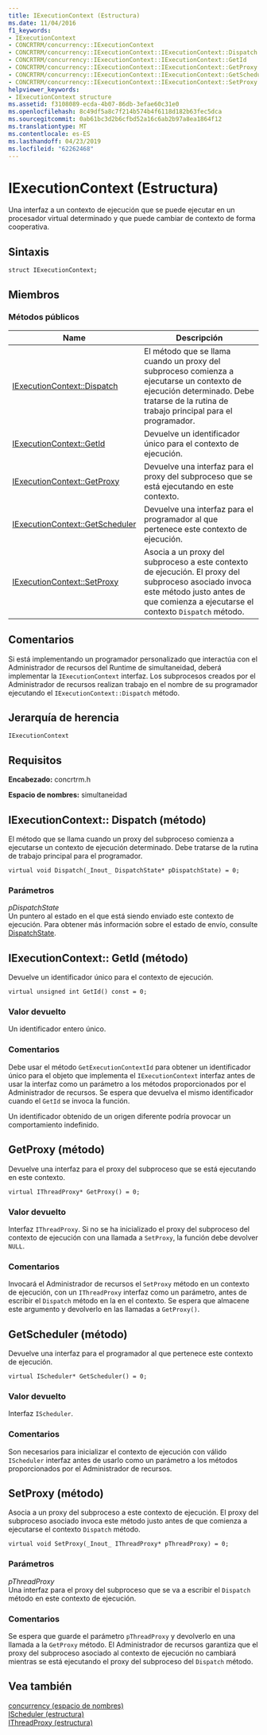 ```yaml
---
title: IExecutionContext (Estructura)
ms.date: 11/04/2016
f1_keywords:
- IExecutionContext
- CONCRTRM/concurrency::IExecutionContext
- CONCRTRM/concurrency::IExecutionContext::IExecutionContext::Dispatch
- CONCRTRM/concurrency::IExecutionContext::IExecutionContext::GetId
- CONCRTRM/concurrency::IExecutionContext::IExecutionContext::GetProxy
- CONCRTRM/concurrency::IExecutionContext::IExecutionContext::GetScheduler
- CONCRTRM/concurrency::IExecutionContext::IExecutionContext::SetProxy
helpviewer_keywords:
- IExecutionContext structure
ms.assetid: f3108089-ecda-4b07-86db-3efae60c31e0
ms.openlocfilehash: 8c49df5a8c7f214b574b4f6118d182b63fec5dca
ms.sourcegitcommit: 0ab61bc3d2b6cfbd52a16c6ab2b97a8ea1864f12
ms.translationtype: MT
ms.contentlocale: es-ES
ms.lasthandoff: 04/23/2019
ms.locfileid: "62262468"
---
```

# <a name="iexecutioncontext-structure"></a>IExecutionContext (Estructura)

Una interfaz a un contexto de ejecución que se puede ejecutar en un procesador virtual determinado y que puede cambiar de contexto de forma cooperativa.

## <a name="syntax"></a>Sintaxis

```
struct IExecutionContext;
```

## <a name="members"></a>Miembros

### <a name="public-methods"></a>Métodos públicos

|Name|Descripción|
|----------|-----------------|
|[IExecutionContext::Dispatch](#dispatch)|El método que se llama cuando un proxy del subproceso comienza a ejecutarse un contexto de ejecución determinado. Debe tratarse de la rutina de trabajo principal para el programador.|
|[IExecutionContext::GetId](#getid)|Devuelve un identificador único para el contexto de ejecución.|
|[IExecutionContext::GetProxy](#getproxy)|Devuelve una interfaz para el proxy del subproceso que se está ejecutando en este contexto.|
|[IExecutionContext::GetScheduler](#getscheduler)|Devuelve una interfaz para el programador al que pertenece este contexto de ejecución.|
|[IExecutionContext::SetProxy](#setproxy)|Asocia a un proxy del subproceso a este contexto de ejecución. El proxy del subproceso asociado invoca este método justo antes de que comienza a ejecutarse el contexto `Dispatch` método.|

## <a name="remarks"></a>Comentarios

Si está implementando un programador personalizado que interactúa con el Administrador de recursos del Runtime de simultaneidad, deberá implementar la `IExecutionContext` interfaz. Los subprocesos creados por el Administrador de recursos realizan trabajo en el nombre de su programador ejecutando el `IExecutionContext::Dispatch` método.

## <a name="inheritance-hierarchy"></a>Jerarquía de herencia

`IExecutionContext`

## <a name="requirements"></a>Requisitos

**Encabezado:** concrtrm.h

**Espacio de nombres:** simultaneidad

##  <a name="dispatch"></a>  IExecutionContext:: Dispatch (método)

El método que se llama cuando un proxy del subproceso comienza a ejecutarse un contexto de ejecución determinado. Debe tratarse de la rutina de trabajo principal para el programador.

```
virtual void Dispatch(_Inout_ DispatchState* pDispatchState) = 0;
```

### <a name="parameters"></a>Parámetros

*pDispatchState*<br/>
Un puntero al estado en el que está siendo enviado este contexto de ejecución. Para obtener más información sobre el estado de envío, consulte [DispatchState](dispatchstate-structure.md).

##  <a name="getid"></a>  IExecutionContext:: GetId (método)

Devuelve un identificador único para el contexto de ejecución.

```
virtual unsigned int GetId() const = 0;
```

### <a name="return-value"></a>Valor devuelto

Un identificador entero único.

### <a name="remarks"></a>Comentarios

Debe usar el método `GetExecutionContextId` para obtener un identificador único para el objeto que implementa el `IExecutionContext` interfaz antes de usar la interfaz como un parámetro a los métodos proporcionados por el Administrador de recursos. Se espera que devuelva el mismo identificador cuando el `GetId` se invoca la función.

Un identificador obtenido de un origen diferente podría provocar un comportamiento indefinido.

##  <a name="getproxy"></a>  GetProxy (método)

Devuelve una interfaz para el proxy del subproceso que se está ejecutando en este contexto.

```
virtual IThreadProxy* GetProxy() = 0;
```

### <a name="return-value"></a>Valor devuelto

Interfaz `IThreadProxy`. Si no se ha inicializado el proxy del subproceso del contexto de ejecución con una llamada a `SetProxy`, la función debe devolver `NULL`.

### <a name="remarks"></a>Comentarios

Invocará el Administrador de recursos el `SetProxy` método en un contexto de ejecución, con un `IThreadProxy` interfaz como un parámetro, antes de escribir el `Dispatch` método en la en el contexto. Se espera que almacene este argumento y devolverlo en las llamadas a `GetProxy()`.

##  <a name="getscheduler"></a>  GetScheduler (método)

Devuelve una interfaz para el programador al que pertenece este contexto de ejecución.

```
virtual IScheduler* GetScheduler() = 0;
```

### <a name="return-value"></a>Valor devuelto

Interfaz `IScheduler`.

### <a name="remarks"></a>Comentarios

Son necesarios para inicializar el contexto de ejecución con válido `IScheduler` interfaz antes de usarlo como un parámetro a los métodos proporcionados por el Administrador de recursos.

##  <a name="setproxy"></a>  SetProxy (método)

Asocia a un proxy del subproceso a este contexto de ejecución. El proxy del subproceso asociado invoca este método justo antes de que comienza a ejecutarse el contexto `Dispatch` método.

```
virtual void SetProxy(_Inout_ IThreadProxy* pThreadProxy) = 0;
```

### <a name="parameters"></a>Parámetros

*pThreadProxy*<br/>
Una interfaz para el proxy del subproceso que se va a escribir el `Dispatch` método en este contexto de ejecución.

### <a name="remarks"></a>Comentarios

Se espera que guarde el parámetro `pThreadProxy` y devolverlo en una llamada a la `GetProxy` método. El Administrador de recursos garantiza que el proxy del subproceso asociado al contexto de ejecución no cambiará mientras se está ejecutando el proxy del subproceso del `Dispatch` método.

## <a name="see-also"></a>Vea también

[concurrency (espacio de nombres)](concurrency-namespace.md)<br/>
[IScheduler (estructura)](ischeduler-structure.md)<br/>
[IThreadProxy (estructura)](ithreadproxy-structure.md)
